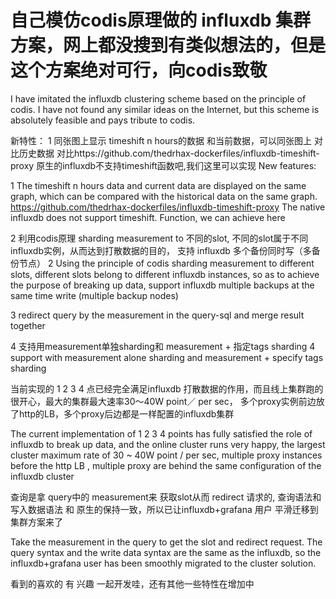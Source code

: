# 自己模仿codis原理做的 influxdb 集群方案，网上都没搜到有类似想法的，但是这个方案绝对可行，向codis致敬
I have imitated the influxdb clustering scheme based on the principle of codis. I have not found any similar ideas on the Internet, but this scheme is absolutely feasible and pays tribute to codis.

新特性：
1 同张图上显示 timeshift n hours的数据 和当前数据，可以同张图上 对比历史数据
  对比https://github.com/thedrhax-dockerfiles/influxdb-timeshift-proxy
  原生的influxdb不支持timeshift函数吧,我们这里可以实现
New features: 

1 The timeshift n hours data and current data are displayed on the same graph, which can be compared with the historical data on the same graph. https://github.com/thedrhax-dockerfiles/influxdb-timeshift-proxy The native influxdb does not support timeshift. Function, we can achieve here


2 利用codis原理 sharding measurement to 不同的slot, 不同的slot属于不同 influxdb实例，从而达到打散数据的目的，
  支持 influxdb 多个备份同时写（多备份节点）
2 Using the principle of codis sharding measurement to different slots, different slots belong to different influxdb instances, so as to achieve the purpose of breaking up data, support influxdb multiple backups at the same time write (multiple backup nodes)

3 redirect query by the measurement in the query-sql and merge result together

4 支持用measurement单独sharding和 measurement + 指定tags sharding
4 support with measurement alone sharding and measurement + specify tags sharding

当前实现的 1 2 3 4 点已经完全满足influxdb 打散数据的作用，而且线上集群跑的很开心，最大的集群最大速率30～40W point／ per sec， 多个proxy实例前边放了http的LB，多个proxy后边都是一样配置的influxdb集群

The current implementation of 1 2 3 4 points has fully satisfied the role of influxdb to break up data, and the online cluster runs very happy, the largest cluster maximum rate of 30 ~ 40W point / per sec, multiple proxy instances before the http LB , multiple proxy are behind the same configuration of the influxdb cluster

查询是拿 query中的 measurement来 获取slot从而 redirect 请求的, 查询语法和 写入数据语法 和 原生的保持一致，所以已让influxdb+grafana 用户 平滑迁移到 集群方案来了

Take the measurement in the query to get the slot and redirect request. The query syntax and the write data syntax are the same as the influxdb, so the influxdb+grafana user has been smoothly migrated to the cluster solution.

看到的喜欢的 有 兴趣 一起开发哇，还有其他一些特性在增加中

